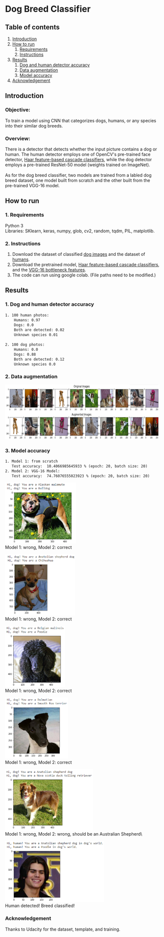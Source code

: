 # Dog Breed Classifier

## Table of contents
1. [Introduction](#Introduction)
2. [How to run](#Howtorun)
    1. [Requirements](#Requirements)
    2. [Instructions](#Instructions)
3. [Results](#Results)
    1. [Dog and human detector accuracy](#Dogandhumandetectoraccuracy)
    2. [Data augmentation](#DataAugmentation)
    3. [Model accuracy](#ModelAccuracy)
4. [Acknowledgement](#Acknowledgement)

<a name="Introduction"></a>
## Introduction

### Objective:
 To train a model using CNN that categorizes dogs, humans, or any species into their similar dog breeds. 

### Overview:
  There is a detector that detects whether the input picture contains a dog or human. The human detector employs one of OpenCV's pre-trained face detector, [Haar feature-based cascade classifiers](http://docs.opencv.org/trunk/d7/d8b/tutorial_py_face_detection.html), while the dog detector employs a pre-trained ResNet-50 model (weights trained on ImageNet).\
  \
  As for the dog breed classifier, two models are trained from a labled dog breed dataset, one model built from scratch and the other built from the pre-trained VGG-16 model.

<a name="Howtorun"></a>
## How to run

<a name="Requirements"></a>
### 1. Requirements

Python 3\
Libraries: SKlearn, keras, numpy, glob, cv2, random, tqdm, PIL, matplotlib.




<a name="Instructions"></a>
### 2. Instructions

  1.	Download the dataset of classified [dog images](https://s3-us-west-1.amazonaws.com/udacity-aind/dog-project/dogImages.zip) and the dataset of [humans](https://s3-us-west-1.amazonaws.com/udacity-aind/dog-project/lfw.zip).
  2.  Download the pretrained model, [Haar feature-based cascade classifiers](https://github.com/opencv/opencv/tree/master/data/haarcascades), and the [VGG-16 bottleneck features](https://s3-us-west-1.amazonaws.com/udacity-aind/dog-project/DogVGG16Data.npz).
  3.  The code can run using google colab. (File paths need to be modified.)

<a name="Results"></a>
## Results

<a name="Dogandhumandetectoraccuracy"></a>
### 1. Dog and human detector accuracy
    1. 100 human photos:
        Humans: 0.97
        Dogs: 0.0
        Both are detected: 0.02
        Unknown species 0.01
        
    2. 100 dog photos:
        Humans: 0.0
        Dogs: 0.88
        Both are detected: 0.12
        Unknown species 0.0
 
<a name="DataAugmentation"></a>
### 2. Data augmentation

<img src="image/data_augmentation.png" height="180" alt="data_augmentation"/>

<a name="ModelAccuracy"></a>
### 3. Model accuracy

    1. Model 1: from scratch
       Test accuracy:  10.4066985645933 % (epoch: 20, batch size: 20)
    2. Model 2: VGG-16 Model:
       Test accuracy:  74.76076555023923 % (epoch: 20, batch size: 20)
       

<img src="image/bulldog_result.png" height="200" alt="bulldog_result"/> \
Model 1: wrong, Model 2: correct

<img src="image/chihuahua_result.png" height="200" alt="chihuahua_result"/> \
Model 1: wrong, Model 2: correct

<img src="image/poodle_result.png" height="200" alt="poodle_result"/> \
Model 1: wrong, Model 2: correct

<img src="image/smooth_fox_terrier_result.png" height="200" alt="smooth_fox_terrier_result"/> \
Model 1: wrong, Model 2: correct

<img src="image/australian_shepherd_result.png" height="200" alt="australian_shepherd_result"/> \
Model 1: wrong, Model 2: wrong, should be an Australian Shepherd\

<img src="image/human_result.png" height="200" alt="human_result"/>\
Human detected! Breed classified!


<a name="Acknowledgement"></a>
### Acknowledgement
Thanks to Udacity for the dataset, template, and training.

